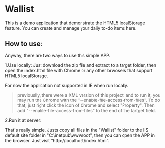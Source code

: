 Wallist
=======

This is a demo application that demonstrate the HTML5 localStorage feature.
You can create and manage your daily to-do items here.

How to use:
-------

Anyway, there are two ways to use this simple APP.

1.Use locally:
Just download the zip file and extract to a target folder, then open the index.html file with Chrome or any other brwosers that support HTML5 localStorage.

For now the application not supported in IE when run locally.

> previouslly, there were a XML version of this project, and to run it,
> you may run the Chrome with the "--enable-file-access-from-files".
> To do that, just right click the icon of Chrome and select "Property". Then add "--enable-file-access-from-files" to the end of the tartget field.

2.Run it at server:

That's really simple. Justs copy all files in the "Wallist" folder to the IIS default site folder in "C:\inetpub\wwwroot\", then you can open the APP in the browser.
Just visit “http://localhost/index.html”.
